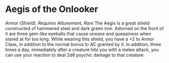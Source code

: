 
# Aegis of the Onlooker

*Armor (Shield), Requires Attunement, Rare*
The Aegis is a great shield constructed of hammered steel and dark green iron. Adorned on the front of it are three gem-like eyeballs that cause unease and queasiness when stared at for too long. While wearing this shield, you have a +2 to Armor Class, in addition to the normal bonus to AC granted by it. In addition, three times a day, immediately after a creature hits you with a melee attack, you can use your reaction to deal 2d6 psychic damage to that creature.
